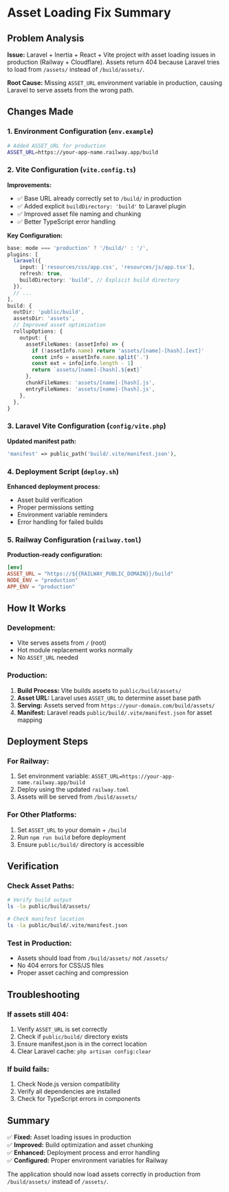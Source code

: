 # Asset Loading Fix Summary

## Problem Analysis

**Issue:** Laravel + Inertia + React + Vite project with asset loading issues in production (Railway + Cloudflare). Assets return 404 because Laravel tries to load from `/assets/` instead of `/build/assets/`.

**Root Cause:** Missing `ASSET_URL` environment variable in production, causing Laravel to serve assets from the wrong path.

## Changes Made

### 1. **Environment Configuration** (`env.example`)

```bash
# Added ASSET_URL for production
ASSET_URL=https://your-app-name.railway.app/build
```

### 2. **Vite Configuration** (`vite.config.ts`)

**Improvements:**

- ✅ Base URL already correctly set to `/build/` in production
- ✅ Added explicit `buildDirectory: 'build'` to Laravel plugin
- ✅ Improved asset file naming and chunking
- ✅ Better TypeScript error handling

**Key Configuration:**

```typescript
base: mode === 'production' ? '/build/' : '/',
plugins: [
  laravel({
    input: ['resources/css/app.css', 'resources/js/app.tsx'],
    refresh: true,
    buildDirectory: 'build', // Explicit build directory
  }),
  // ...
],
build: {
  outDir: 'public/build',
  assetsDir: 'assets',
  // Improved asset optimization
  rollupOptions: {
    output: {
      assetFileNames: (assetInfo) => {
        if (!assetInfo.name) return 'assets/[name]-[hash].[ext]'
        const info = assetInfo.name.split('.')
        const ext = info[info.length - 1]
        return `assets/[name]-[hash].${ext}`
      },
      chunkFileNames: 'assets/[name]-[hash].js',
      entryFileNames: 'assets/[name]-[hash].js',
    },
  },
}
```

### 3. **Laravel Vite Configuration** (`config/vite.php`)

**Updated manifest path:**

```php
'manifest' => public_path('build/.vite/manifest.json'),
```

### 4. **Deployment Script** (`deploy.sh`)

**Enhanced deployment process:**

- Asset build verification
- Proper permissions setting
- Environment variable reminders
- Error handling for failed builds

### 5. **Railway Configuration** (`railway.toml`)

**Production-ready configuration:**

```toml
[env]
ASSET_URL = "https://${{RAILWAY_PUBLIC_DOMAIN}}/build"
NODE_ENV = "production"
APP_ENV = "production"
```

## How It Works

### **Development:**

- Vite serves assets from `/` (root)
- Hot module replacement works normally
- No `ASSET_URL` needed

### **Production:**

1. **Build Process:** Vite builds assets to `public/build/assets/`
2. **Asset URL:** Laravel uses `ASSET_URL` to determine asset base path
3. **Serving:** Assets served from `https://your-domain.com/build/assets/`
4. **Manifest:** Laravel reads `public/build/.vite/manifest.json` for asset mapping

## Deployment Steps

### **For Railway:**

1. Set environment variable: `ASSET_URL=https://your-app-name.railway.app/build`
2. Deploy using the updated `railway.toml`
3. Assets will be served from `/build/assets/`

### **For Other Platforms:**

1. Set `ASSET_URL` to your domain + `/build`
2. Run `npm run build` before deployment
3. Ensure `public/build/` directory is accessible

## Verification

### **Check Asset Paths:**

```bash
# Verify build output
ls -la public/build/assets/

# Check manifest location
ls -la public/build/.vite/manifest.json
```

### **Test in Production:**

- Assets should load from `/build/assets/` not `/assets/`
- No 404 errors for CSS/JS files
- Proper asset caching and compression

## Troubleshooting

### **If assets still 404:**

1. Verify `ASSET_URL` is set correctly
2. Check if `public/build/` directory exists
3. Ensure manifest.json is in the correct location
4. Clear Laravel cache: `php artisan config:clear`

### **If build fails:**

1. Check Node.js version compatibility
2. Verify all dependencies are installed
3. Check for TypeScript errors in components

## Summary

✅ **Fixed:** Asset loading issues in production  
✅ **Improved:** Build optimization and asset chunking  
✅ **Enhanced:** Deployment process and error handling  
✅ **Configured:** Proper environment variables for Railway

The application should now load assets correctly in production from `/build/assets/` instead of `/assets/`.

